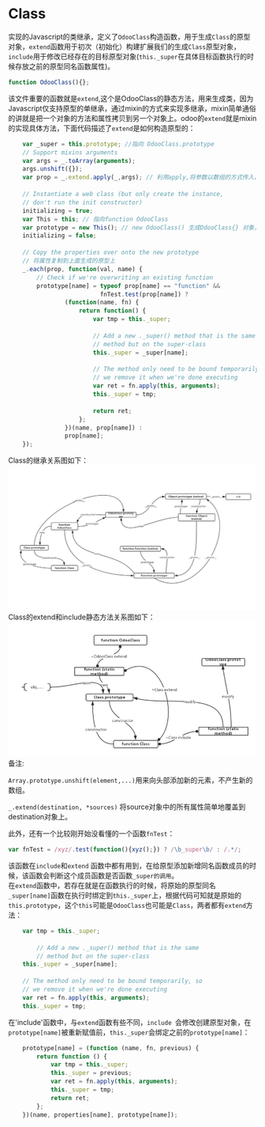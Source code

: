 # Class

实现的Javascript的类继承，定义了`OdooClass`构造函数，用于生成`Class`的原型对象，`extend`函数用于初次（初始化）构建扩展我们的生成`Class`原型对象，`include`用于修改已经存在的目标原型对象\(`this._super`在具体目标函数执行的时候存放之前的原型同名函数属性\)。

```js
function OdooClass(){};
```

该文件重要的函数就是`extend`,这个是OdooClass的静态方法，用来生成类，因为Javascript仅支持原型的单继承，通过mixin的方式来实现多继承，mixin简单通俗的讲就是把一个对象的方法和属性拷贝到另一个对象上。odoo的`extend`就是mixin的实现具体方法，下面代码描述了`extend`是如何构造原型的：

```js
    var _super = this.prototype; //指向 OdooClass.prototype
    // Support mixins arguments
    var args = _.toArray(arguments);
    args.unshift({});
    var prop = _.extend.apply(_,args); // 利用apply,将参数以数组的方式传入，无需关心参数的个数

    // Instantiate a web class (but only create the instance,
    // don't run the init constructor)
    initializing = true;
    var This = this; // 指向function OdooClass
    var prototype = new This(); // new OdooClass() 生成OdooClass{} 对象，作为function Class的原型
    initializing = false;

    // Copy the properties over onto the new prototype
    // 将属性复制到上面生成的原型上
    _.each(prop, function(val, name) {
        // Check if we're overwriting an existing function
        prototype[name] = typeof prop[name] == "function" &&
                          fnTest.test(prop[name]) ?
                (function(name, fn) {
                    return function() {
                        var tmp = this._super;

                        // Add a new ._super() method that is the same
                        // method but on the super-class
                        this._super = _super[name];

                        // The method only need to be bound temporarily, so
                        // we remove it when we're done executing
                        var ret = fn.apply(this, arguments);
                        this._super = tmp;

                        return ret;
                    };
                })(name, prop[name]) :
                prop[name];
    });
```

Class的继承关系图如下：  
![](/assets/class.jpg)  
Class的extend和include静态方法关系图如下：  
![](/assets/class_extend_include.jpg)  
备注:

`Array.prototype.unshift(element,...)`用来向头部添加新的元素，不产生新的数组。

`_.extend(destination, *sources)` 将source对象中的所有属性简单地覆盖到destination对象上。

此外，还有一个比较刚开始没看懂的一个函数`fnTest`：

```js
var fnTest = /xyz/.test(function(){xyz();}) ? /\b_super\b/ : /.*/;
```

该函数在`include`和`extend` 函数中都有用到，在给原型添加新增同名函数成员的时候，该函数会判断这个成员函数是否函数`_super的调用`。  
在`extend`函数中，若存在就是在函数执行的时候，将原始的原型同名`_super[name]`函数在执行时绑定到`this._super`上，根据代码可知就是原始的`this.prototype`，这个`this`可能是`OdooClass`也可能是`Class`，两者都有`extend`方法：

```js
    var tmp = this._super;

        // Add a new ._super() method that is the same
        // method but on the super-class
    this._super = _super[name];

    // The method only need to be bound temporarily, so
    // we remove it when we're done executing
    var ret = fn.apply(this, arguments);
    this._super = tmp;
```

在'include'函数中，与`extend`函数有些不同，`include `会修改创建原型对象，在`prototype[name]`被重新赋值前，`this._super`会绑定之前的`prototype[name]`：

```js
    prototype[name] = (function (name, fn, previous) {
        return function () {
            var tmp = this._super;
            this._super = previous;
            var ret = fn.apply(this, arguments);
            this._super = tmp;
            return ret;
        };
    })(name, properties[name], prototype[name]);
```



